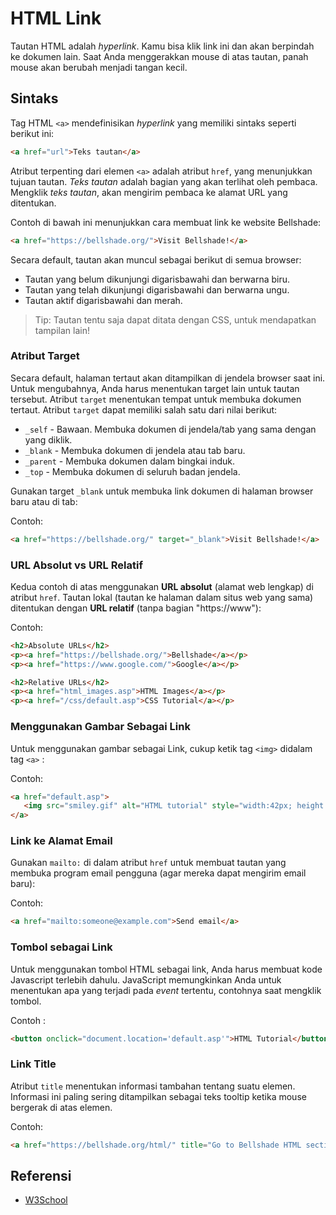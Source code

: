 # HTML Link

Tautan HTML adalah _hyperlink_. Kamu bisa klik link ini dan akan berpindah ke dokumen lain. Saat Anda menggerakkan mouse di atas tautan, panah mouse akan berubah menjadi tangan kecil.

## Sintaks

Tag HTML `<a>` mendefinisikan _hyperlink_ yang memiliki sintaks seperti berikut ini:

```html
<a href="url">Teks tautan</a>
```

Atribut terpenting dari elemen `<a>` adalah atribut `href`, yang menunjukkan tujuan tautan. _Teks tautan_ adalah bagian yang akan terlihat oleh pembaca. Mengklik _teks tautan_, akan mengirim pembaca ke alamat URL yang ditentukan.

Contoh di bawah ini menunjukkan cara membuat link ke website Bellshade:

```html
<a href="https://bellshade.org/">Visit Bellshade!</a>
```  

Secara default, tautan akan muncul sebagai berikut di semua browser:

- Tautan yang belum dikunjungi digarisbawahi dan berwarna biru.
- Tautan yang telah dikunjungi digarisbawahi dan berwarna ungu.
- Tautan aktif digarisbawahi dan merah.

> Tip: Tautan tentu saja dapat ditata dengan CSS, untuk mendapatkan tampilan lain!

### Atribut Target

Secara default, halaman tertaut akan ditampilkan di jendela browser saat ini. Untuk mengubahnya, Anda harus menentukan target lain untuk tautan tersebut. Atribut `target` menentukan tempat untuk membuka dokumen tertaut. Atribut `target` dapat memiliki salah satu dari nilai berikut:

- `_self` - Bawaan. Membuka dokumen di jendela/tab yang sama dengan yang diklik.
- `_blank` - Membuka dokumen di jendela atau tab baru.
- `_parent` - Membuka dokumen dalam bingkai induk.
- `_top` - Membuka dokumen di seluruh badan jendela.

Gunakan target `_blank` untuk membuka link dokumen di halaman browser baru atau di tab:

Contoh:

```html
<a href="https://bellshade.org/" target="_blank">Visit Bellshade!</a>  
```

### URL Absolut vs URL Relatif

Kedua contoh di atas menggunakan **URL absolut** (alamat web lengkap) di atribut `href`. Tautan lokal (tautan ke halaman dalam situs web yang sama) ditentukan dengan **URL relatif** (tanpa bagian "https://www"):

Contoh:

```html
<h2>Absolute URLs</h2>
<p><a href="https://bellshade.org/">Bellshade</a></p>
<p><a href="https://www.google.com/">Google</a></p>

<h2>Relative URLs</h2>
<p><a href="html_images.asp">HTML Images</a></p>
<p><a href="/css/default.asp">CSS Tutorial</a></p> 
```

### Menggunakan Gambar Sebagai Link

Untuk menggunakan gambar sebagai Link, cukup ketik tag `<img>` didalam tag `<a>` :

Contoh:

```html
<a href="default.asp">
   <img src="smiley.gif" alt="HTML tutorial" style="width:42px; height:42px;">
</a> 
```

### Link ke Alamat Email

Gunakan `mailto:` di dalam atribut `href` untuk membuat tautan yang membuka program email pengguna (agar mereka dapat mengirim email baru):

Contoh:

```html
<a href="mailto:someone@example.com">Send email</a>
```

### Tombol sebagai Link

Untuk menggunakan tombol HTML sebagai link, Anda harus membuat kode Javascript terlebih dahulu. JavaScript memungkinkan Anda untuk menentukan apa yang terjadi pada _event_ tertentu, contohnya saat mengklik tombol.

Contoh :

```html
<button onclick="document.location='default.asp'">HTML Tutorial</button>
```

### Link Title

Atribut `title` menentukan informasi tambahan tentang suatu elemen. Informasi ini paling sering ditampilkan sebagai teks tooltip ketika mouse bergerak di atas elemen.

Contoh:

```html
<a href="https://bellshade.org/html/" title="Go to Bellshade HTML section">Visit our HTML Tutorial</a>
```

## Referensi

- [W3School](https://www.w3schools.com/html/html_links.asp)

